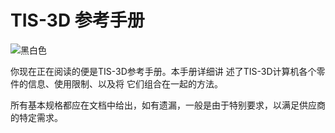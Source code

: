 # TIS-3D 参考手册

![黑白色](item:tis3d:book_manual)

你现在正在阅读的便是TIS-3D参考手册。本手册详细讲 述了TIS-3D计算机各个零件的信息、使用限制、以及将 它们组合在一起的方法。

所有基本规格都应在文档中给出，如有遗漏，一般是由于特别要求，以满足供应商的特定需求。
